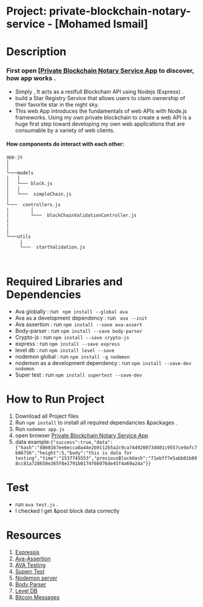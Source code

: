 
# Project: private-blockchain-notary-service - [Mohamed Ismail]

# Description
  
  ### First open [[Private Blockchain Notary Service App](http://localhost:8000/book/:id) to discover, how app works .
  - Simply , It acts as a restfull Blockchain API using Nodejs (Express)   .
  - build a Star Registry Service that allows users to claim ownership of their favorite star in the night sky.
  - This web App introduces the fundamentals of web APIs with Node.js frameworks. Using my own private blockchain to create a web API is a huge first step toward developing my own web applications that are consumable by a variety of web clients.
  

  #### How  components do interact with each other:

```
app.js
│     
│
└───models 
│   │  
│   └─── block.js
│   │        
│   └───  simpleChain.js
│     
└───  controllers.js   
|        │
|        └───  blockChainValidationController.js
|
|
|
└───utils   
     | 
     └───  startValidation.js
        
    
 ``` 

# Required Libraries and Dependencies
   - Ava globally  : run ` npm install --global ava`
   - Ava as a development dependency : run ` ava --init`
   - Ava assertion : run `npm install --save ava-assert`
   - Body-parser : run `npm install --save body-parser`
   - Crypto-js : run `npm install --save crypto-js`
   - express : run `npm install --save express`
   - level db : run `npm install level --save`
   - nodemon global : run `npm install -g nodemon`
   - nodemon as a development dependency : run `npm install --save-dev nodemon`
   - Super test   : run `npm install supertest --save-dev` 

   
   

# How to Run Project 
   1.  Download all Project files
   2.  Run `npm install` to install all required dependancies &packages .
   3.  Run `nodemon app.js`
   3.  open browser [Private Blockchain Notary Service App](http://localhost:8000/book/5)
   4.  data example:`{"success":true,"data":{"hash":"8860167ee6ecca0a44e2b9112b5a2c9ca744920073d401c9557ce9afc7b86756","height":5,"body":"this is data for testing","time":"1537745553","previousBlockHash":"71ebff7e5abb01b898cc81a728650e365f8e1791b0174f66076de45f4a69a24a"}}`
  
 
# Test
  - run `ava test.js` .
  - I checked I get &post block data correctly



# Resources
 
   1. [Expressjs](https://www.npmjs.com/package/express)
   2. [Ava-Assertion](https://github.com/avajs/ava-assert)
   3. [AVA Testing](https://github.com/avajs/ava)
   4. [Superr Test](https://www.npmjs.com/package/supertest)
   5. [Nodemon server](https://github.com/remy/nodemon)
   6. [Body Parser](https://www.npmjs.com/package/body-parser)
   7. [Level DB](https://www.npmjs.com/package/level)
   8. [Bitcoin Messages ](https://github.com/bitcoinjs/bitcoinjs-message)
